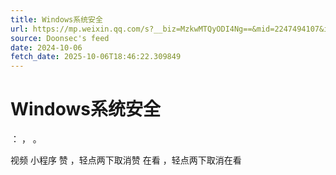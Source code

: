 ```yaml
---
title: Windows系统安全
url: https://mp.weixin.qq.com/s?__biz=MzkwMTQyODI4Ng==&mid=2247494107&idx=2&sn=171e548d52b454cbc11ede3a293f9b03
source: Doonsec's feed
date: 2024-10-06
fetch_date: 2025-10-06T18:46:22.309849
---
```


# Windows系统安全

：
，
。

视频
小程序
赞
，轻点两下取消赞
在看
，轻点两下取消在看